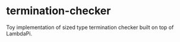 # termination-checker
Toy implementation of sized type termination checker built on top of LambdaPi.
